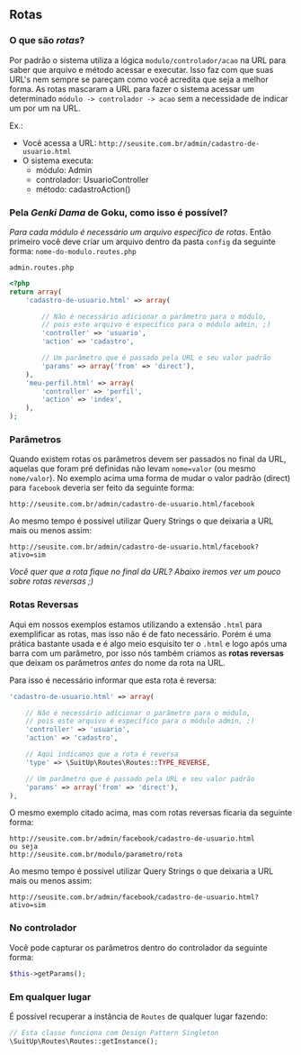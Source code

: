 ## Rotas ##
### O que são *rotas*? ###
Por padrão o sistema utiliza a lógica `modulo/controlador/acao` na URL para saber que arquivo e método acessar e executar. Isso faz com que suas URL's nem sempre se pareçam como você acredita que seja a melhor forma. As rotas mascaram a URL para fazer o sistema acessar um determinado `módulo -> controlador -> acao` sem a necessidade de indicar um por um na URL.

Ex.:
 * Você acessa a URL: `http://seusite.com.br/admin/cadastro-de-usuario.html`
 * O sistema executa:
    * módulo: Admin
    * controlador: UsuarioController
    * método: cadastroAction()

### Pela *Genki Dama* de Goku, como isso é possível? ###
*Para cada módulo é necessário um arquivo específico de rotas*. Então primeiro você deve criar um arquivo dentro da pasta `config` da seguinte forma: `nome-do-modulo.routes.php`

`admin.routes.php`
```php
<?php
return array(
	'cadastro-de-usuario.html' => array(

		// Nâo é necessário adicionar o parâmetro para o módulo,
		// pois este arquivo é específico para o módulo admin, ;)
		'controller' => 'usuario',
		'action' => 'cadastro',

		// Um parâmetro que é passado pela URL e seu valor padrão
		'params' => array('from' => 'direct'),
	),
	'meu-perfil.html' => array(
		'controller' => 'perfil',
		'action' => 'index',
	),
);
```

### Parâmetros ###
Quando existem rotas os parâmetros devem ser passados no final da URL, aquelas que foram pré definidas não levam `nome=valor` (ou mesmo `nome/valor`).
No exemplo acima uma forma de mudar o valor padrão (direct) para `facebook` deveria ser feito da seguinte forma:
```
http://seusite.com.br/admin/cadastro-de-usuario.html/facebook
```


Ao mesmo tempo é possível utilizar Query Strings o que deixaria a URL mais ou menos assim:
```
http://seusite.com.br/admin/cadastro-de-usuario.html/facebook?ativo=sim
```


*Você quer que a rota fique no final da URL? Abaixo iremos ver um pouco sobre rotas reversas ;)*

### Rotas Reversas ###
Aqui em nossos exemplos estamos utilizando a extensão `.html` para exemplificar as rotas, mas isso não é de fato necessário. Porém é uma prática bastante usada e é algo meio esquisito ter o `.html` e logo após uma barra com um parâmetro, por isso nós também criamos as **rotas reversas** que deixam os parâmetros *antes* do nome da rota na URL.

Para isso é necessário informar que esta rota é reversa:
```php
'cadastro-de-usuario.html' => array(

	// Nâo é necessário adicionar o parâmetro para o módulo,
	// pois este arquivo é específico para o módulo admin, ;)
	'controller' => 'usuario',
	'action' => 'cadastro',

	// Aqui indicamos que a rota é reversa
	'type' => \SuitUp\Routes\Routes::TYPE_REVERSE,

	// Um parâmetro que é passado pela URL e seu valor padrão
	'params' => array('from' => 'direct'),
),
```

O mesmo exemplo citado acima, mas com rotas reversas ficaria da seguinte forma:
```
http://seusite.com.br/admin/facebook/cadastro-de-usuario.html
ou seja
http://seusite.com.br/modulo/parametro/rota
```

Ao mesmo tempo é possível utilizar Query Strings o que deixaria a URL mais ou menos assim:
```
http://seusite.com.br/admin/facebook/cadastro-de-usuario.html?ativo=sim
```

### No controlador ###
Você pode capturar os parâmetros dentro do controlador da seguinte forma:
```php
$this->getParams();
```

### Em qualquer lugar ###
É possível recuperar a instância de `Routes` de qualquer lugar fazendo:

```php
// Esta classe funciona com Design Pattern Singleton
\SuitUp\Routes\Routes::getInstance();
```
